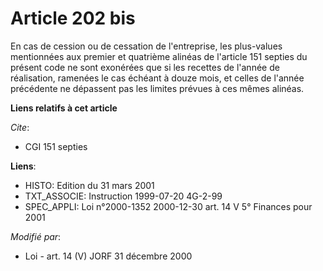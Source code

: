 # Article 202 bis

En cas de cession ou de cessation de l'entreprise, les plus-values mentionnées aux premier et quatrième alinéas de l'article
151 septies du présent code ne sont exonérées que si les recettes de l'année de réalisation, ramenées le cas échéant à douze
mois, et celles de l'année précédente ne dépassent pas les limites prévues à ces mêmes alinéas.

**Liens relatifs à cet article**

_Cite_:

  - CGI 151 septies

**Liens**:

  - HISTO: Edition du 31 mars 2001
  - TXT_ASSOCIE: Instruction 1999-07-20 4G-2-99
  - SPEC_APPLI: Loi n°2000-1352 2000-12-30 art. 14 V 5° Finances pour 2001

_Modifié par_:

  - Loi - art. 14 (V) JORF 31 décembre 2000
